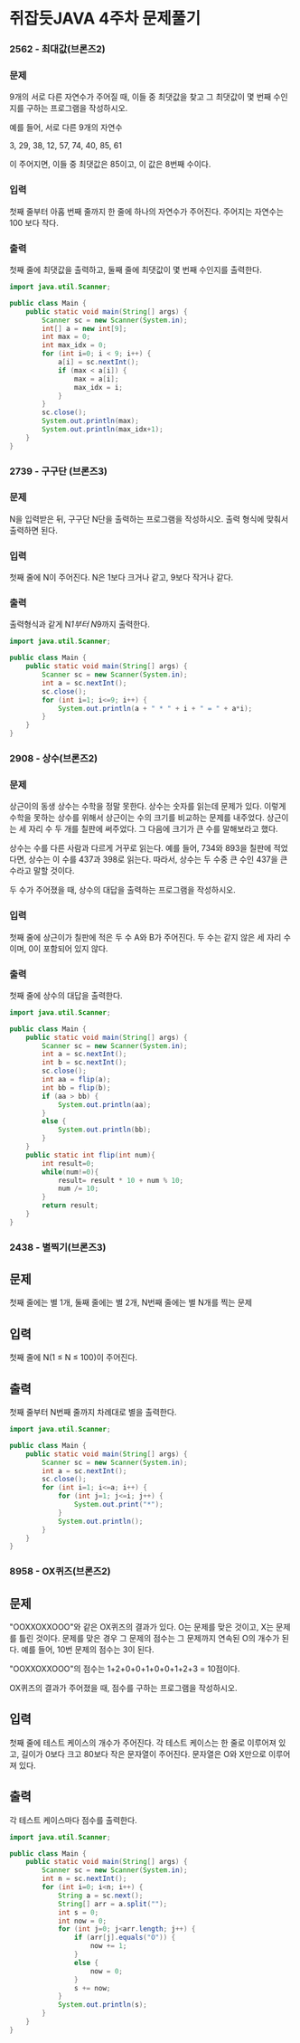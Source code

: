 # 쥐잡듯JAVA 4주차 문제풀기

### 2562 - 최대값(브론즈2)

### 문제

9개의 서로 다른 자연수가 주어질 때, 이들 중 최댓값을 찾고 그 최댓값이 몇 번째 수인지를 구하는 프로그램을 작성하시오.

예를 들어, 서로 다른 9개의 자연수

3, 29, 38, 12, 57, 74, 40, 85, 61

이 주어지면, 이들 중 최댓값은 85이고, 이 값은 8번째 수이다.

### 입력

첫째 줄부터 아홉 번째 줄까지 한 줄에 하나의 자연수가 주어진다. 주어지는 자연수는 100 보다 작다.

### 출력

첫째 줄에 최댓값을 출력하고, 둘째 줄에 최댓값이 몇 번째 수인지를 출력한다.

```java
import java.util.Scanner;

public class Main {
	public static void main(String[] args) {
		Scanner sc = new Scanner(System.in);
		int[] a = new int[9];
		int max = 0;
		int max_idx = 0;
		for (int i=0; i < 9; i++) {
			a[i] = sc.nextInt();
			if (max < a[i]) {
				max = a[i];
				max_idx = i;
			}
		}
		sc.close();
		System.out.println(max);
		System.out.println(max_idx+1);
	}
}

```

### 2739 - 구구단 (브론즈3)

### 문제

N을 입력받은 뒤, 구구단 N단을 출력하는 프로그램을 작성하시오. 출력 형식에 맞춰서 출력하면 된다.

### 입력

첫째 줄에 N이 주어진다. N은 1보다 크거나 같고, 9보다 작거나 같다.

### 출력

출력형식과 같게 N*1부터 N*9까지 출력한다.

```java
import java.util.Scanner;

public class Main {
	public static void main(String[] args) {
		Scanner sc = new Scanner(System.in);
		int a = sc.nextInt();
		sc.close();
		for (int i=1; i<=9; i++) {
			System.out.println(a + " * " + i + " = " + a*i);
		}
	}
}

```



### 2908 - 상수(브론즈2)

### 문제

상근이의 동생 상수는 수학을 정말 못한다. 상수는 숫자를 읽는데 문제가 있다. 이렇게 수학을 못하는 상수를 위해서 상근이는 수의 크기를 비교하는 문제를 내주었다. 상근이는 세 자리 수 두 개를 칠판에 써주었다. 그 다음에 크기가 큰 수를 말해보라고 했다.

상수는 수를 다른 사람과 다르게 거꾸로 읽는다. 예를 들어, 734와 893을 칠판에 적었다면, 상수는 이 수를 437과 398로 읽는다. 따라서, 상수는 두 수중 큰 수인 437을 큰 수라고 말할 것이다.

두 수가 주어졌을 때, 상수의 대답을 출력하는 프로그램을 작성하시오.

### 입력

첫째 줄에 상근이가 칠판에 적은 두 수 A와 B가 주어진다. 두 수는 같지 않은 세 자리 수이며, 0이 포함되어 있지 않다.

### 출력

첫째 줄에 상수의 대답을 출력한다.

```java
import java.util.Scanner;

public class Main {
	public static void main(String[] args) {
		Scanner sc = new Scanner(System.in);
		int a = sc.nextInt();
		int b = sc.nextInt();
		sc.close();
		int aa = flip(a);
		int bb = flip(b);
		if (aa > bb) {
			System.out.println(aa);
		}
		else {
			System.out.println(bb);
		}
	}
	public static int flip(int num){
        int result=0;
        while(num!=0){
            result= result * 10 + num % 10;
            num /= 10;
        }
        return result;
    }
}
```



### 2438 - 별찍기(브론즈3)

## 문제

첫째 줄에는 별 1개, 둘째 줄에는 별 2개, N번째 줄에는 별 N개를 찍는 문제

## 입력

첫째 줄에 N(1 ≤ N ≤ 100)이 주어진다.

## 출력

첫째 줄부터 N번째 줄까지 차례대로 별을 출력한다.

```java
import java.util.Scanner;

public class Main {
	public static void main(String[] args) {
		Scanner sc = new Scanner(System.in);
		int a = sc.nextInt();
		sc.close();
		for (int i=1; i<=a; i++) {
			for (int j=1; j<=i; j++) {
				System.out.print("*");
			}
			System.out.println();
		}
	}
}
```



### 8958 - OX퀴즈(브론즈2)

## 문제

"OOXXOXXOOO"와 같은 OX퀴즈의 결과가 있다. O는 문제를 맞은 것이고, X는 문제를 틀린 것이다. 문제를 맞은 경우 그 문제의 점수는 그 문제까지 연속된 O의 개수가 된다. 예를 들어, 10번 문제의 점수는 3이 된다.

"OOXXOXXOOO"의 점수는 1+2+0+0+1+0+0+1+2+3 = 10점이다.

OX퀴즈의 결과가 주어졌을 때, 점수를 구하는 프로그램을 작성하시오.

## 입력

첫째 줄에 테스트 케이스의 개수가 주어진다. 각 테스트 케이스는 한 줄로 이루어져 있고, 길이가 0보다 크고 80보다 작은 문자열이 주어진다. 문자열은 O와 X만으로 이루어져 있다.

## 출력

각 테스트 케이스마다 점수를 출력한다.

```java
import java.util.Scanner;

public class Main {
	public static void main(String[] args) {
		Scanner sc = new Scanner(System.in);
		int n = sc.nextInt();
		for (int i=0; i<n; i++) {
			String a = sc.next();
			String[] arr = a.split("");
			int s = 0;
			int now = 0;
			for (int j=0; j<arr.length; j++) {
				if (arr[j].equals("O")) {
					now += 1;
				}
				else {
					now = 0;
				}
				s += now;
			}
			System.out.println(s);
		}
	}
}
```

